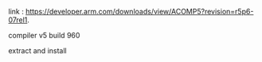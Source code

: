 link : https://developer.arm.com/downloads/view/ACOMP5?revision=r5p6-07rel1.

compiler v5 build 960

extract and install 
